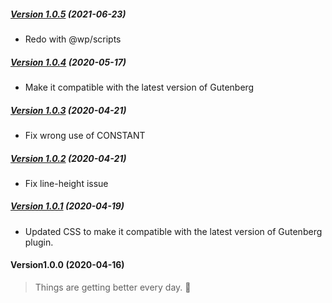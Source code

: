 ##### [Version 1.0.5](https://github.com/Codeinwp/gutenberg-menu-icons/compare/v1.0.4...v1.0.5) (2021-06-23)

- Redo with @wp/scripts

##### [Version 1.0.4](https://github.com/Codeinwp/gutenberg-menu-icons/compare/v1.0.3...v1.0.4) (2020-05-17)

- Make it compatible with the latest version of Gutenberg

##### [Version 1.0.3](https://github.com/Codeinwp/gutenberg-menu-icons/compare/v1.0.2...v1.0.3) (2020-04-21)

- Fix wrong use of CONSTANT

##### [Version 1.0.2](https://github.com/Codeinwp/gutenberg-menu-icons/compare/v1.0.1...v1.0.2) (2020-04-21)

- Fix line-height issue

##### [Version 1.0.1](https://github.com/Codeinwp/gutenberg-menu-icons/compare/v1.0.0...v1.0.1) (2020-04-19)

- Updated CSS to make it compatible with the latest version of Gutenberg plugin.

####   Version1.0.0 (2020-04-16)

> Things are getting better every day. 🚀
